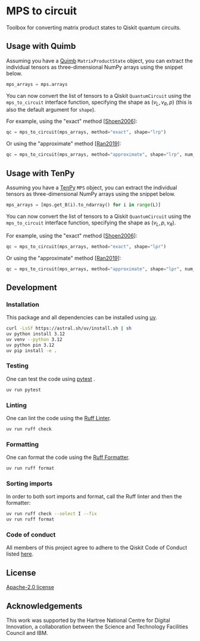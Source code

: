 # MPS to circuit

Toolbox for converting matrix product states to Qiskit quantum circuits.

## Usage with Quimb

Assuming you have a [Quimb](https://github.com/jcmgray/quimb) `MatrixProductState` object, you can
extract the individual tensors as three-dimensional NumPy arrays using the snippet below.

```python
mps_arrays = mps.arrays
```

You can now convert the list of tensors to a Qiskit `QuantumCircuit` using the `mps_to_circuit`
interface function, specifying the shape as $(v_L, v_R, p)$ (this is also the default argument for `shape`).

For example, using the "exact" method [[Shoen2006](https://arxiv.org/abs/quant-ph/0612101)]:

```python
qc = mps_to_circuit(mps_arrays, method="exact", shape="lrp")
```

Or using the "approximate" method
[[Ran2019](https://arxiv.org/abs/1908.07958)]:

```python
qc = mps_to_circuit(mps_arrays, method="approximate", shape="lrp", num_layers=3)
```

## Usage with TenPy

Assuming you have a [TenPy](https://github.com/tenpy/tenpy) `MPS` object, you can extract the
individual tensors as three-dimensional NumPy arrays using the snippet below.

```python
mps_arrays = [mps.get_B(i).to_ndarray() for i in range(L)]
```

You can now convert the list of tensors to a Qiskit `QuantumCircuit` using the `mps_to_circuit`
interface function, specifying the shape as $(v_L, p, v_R)$.

For example, using the "exact" method [[Shoen2006](https://arxiv.org/abs/quant-ph/0612101)]:

```python
qc = mps_to_circuit(mps_arrays, method="exact", shape="lpr")
```

Or using the "approximate" method
[[Ran2019](https://arxiv.org/abs/1908.07958)]:

```python
qc = mps_to_circuit(mps_arrays, method="approximate", shape="lpr", num_layers=3)
```

## Development

### Installation

This package and all dependencies can be installed using [uv](https://github.com/astral-sh/uv).

```sh
curl -LsSf https://astral.sh/uv/install.sh | sh
uv python install 3.12
uv venv --python 3.12
uv python pin 3.12
uv pip install -e .
```

### Testing

One can test the code using [pytest](https://github.com/pytest-dev/pytest) .

```sh
uv run pytest
```

### Linting

One can lint the code using the [Ruff Linter](https://docs.astral.sh/ruff/linter/).

```sh
uv run ruff check
```

### Formatting

One can format the code using the [Ruff Formatter](https://github.com/astral-sh/ruff/formatter/).

```sh
uv run ruff format
```

### Sorting imports

In order to both sort imports and format, call the Ruff linter and then the formatter:

```sh
uv run ruff check --select I --fix
uv run ruff format
```

### Code of conduct

All members of this project agree to adhere to the Qiskit Code of Conduct listed
[here](https://github.com/Qiskit/qiskit/blob/master/CODE_OF_CONDUCT.md).

## License

[Apache-2.0 license](LICENSE.txt)

## Acknowledgements

This work was supported by the Hartree National Centre for Digital Innovation, a collaboration
between the Science and Technology Facilities Council and IBM.
